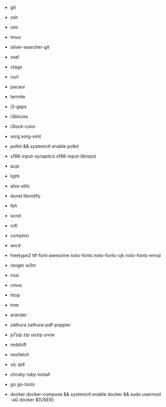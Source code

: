 - git
- zsh
- vim
- tmux
- silver-searcher-git
- xsel
- ctags
- curl

- pacaur
- termite
- i3-gaps
- i3blocks
- i3lock-color
- xorg xorg-xinit
- polkit && systemctl enable polkit
- xf86-input-synaptics xf86-input-libinput
- acpi
- light
- alsa-utils
- dunst libnotify
- feh
- scrot
- rofi
- compton
- wicd
- freetype2 ttf-font-awesome noto-fonts noto-fonts-cjk noto-fonts-emoji

- ranger w3m
- irssi
- cmus
- htop
- tree
- arander
- zathura zathura-pdf-poppler
- p7zip zip unzip unrar
- redshift
- neofetch
- vlc qt4

- chruby ruby-install
- go go-tools
- docker docker-compose && systemctl enable docker && sudo usermod -aG docker ${USER}
